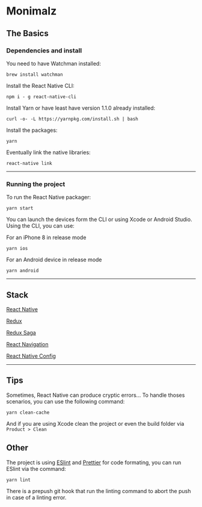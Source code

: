 # Monimalz

## The Basics

### Dependencies and install

You need to have Watchman installed:

```
brew install watchman

```

Install the React Native CLI:

```
npm i - g react-native-cli
```

Install Yarn or have least have version 1.1.0 already installed: 

```
curl -o- -L https://yarnpkg.com/install.sh | bash
```

Install the packages:

```
yarn
```

Eventually link the native libraries:

```
react-native link
```

---

### Running the project

To run the React Native packager:

```
yarn start
```

You can launch the devices form the CLI or using Xcode or Android Studio. Using the CLI, you can use:

For an iPhone 8 in release mode

```
yarn ios
```

For an Android device in release mode

```
yarn android
```

---

## Stack

[React Native](https://facebook.github.io/react-native/)

[Redux](http://redux.js.org/)

[Redux Saga](https://redux-saga.js.org/)

[React Navigation](https://reactnavigation.org/)

[React Native Config](https://github.com/luggit/react-native-config)

---

## Tips

Sometimes, React Native can produce cryptic errors... To handle thoses scenarios, you can use the following command:

```
yarn clean-cache
```

And if you are using Xcode clean the project or even the build folder via `Product > Clean`


## Other

The project is using [ESlint](https://eslint.org/) and [Prettier](https://prettier.io/) for code formating, you can run ESlint via the command:

```
yarn lint
```

There is a prepush git hook that run the linting command to abort the push in case of a linting error.